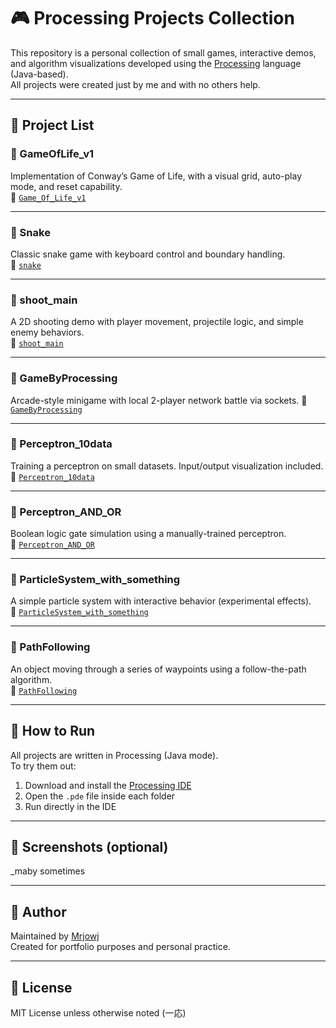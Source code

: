 # 🎮 Processing Projects Collection

This repository is a personal collection of small games, interactive demos, and algorithm visualizations developed using the [Processing](https://processing.org/) language (Java-based).  
All projects were created just by me and with no others help.

---

## 📁 Project List

### 🔹 GameOfLife_v1
Implementation of Conway’s Game of Life, with a visual grid, auto-play mode, and reset capability.  
📂 [`Game_Of_Life_v1`](./Game_Of_Life_v1)

---

### 🔹 Snake
Classic snake game with keyboard control and boundary handling.  
📂 [`snake`](./snake)

---

### 🔹 shoot_main
A 2D shooting demo with player movement, projectile logic, and simple enemy behaviors.  
📂 [`shoot_main`](./shoot_main)

---

### 🔹 GameByProcessing
Arcade-style minigame with local 2-player network battle via sockets. 
📂 [`GameByProcessing`](./GameByProcessing)

---

### 🔹 Perceptron_10data
Training a perceptron on small datasets. Input/output visualization included.  
📂 [`Perceptron_10data`](./Perceptron_10data)

---

### 🔹 Perceptron_AND_OR
Boolean logic gate simulation using a manually-trained perceptron.  
📂 [`Perceptron_AND_OR`](./Perceptron_AND_OR)

---

### 🔹 ParticleSystem_with_something
A simple particle system with interactive behavior (experimental effects).  
📂 [`ParticleSystem_with_something`](./ParticleSystem_with_something)

---

### 🔹 PathFollowing
An object moving through a series of waypoints using a follow-the-path algorithm.  
📂 [`PathFollowing`](./PathFollowing)

---

## 🚀 How to Run

All projects are written in Processing (Java mode).  
To try them out:

1. Download and install the [Processing IDE](https://processing.org/download/)
2. Open the `.pde` file inside each folder
3. Run directly in the IDE

---

## 📸 Screenshots (optional)

_maby sometimes

---

## 👤 Author

Maintained by [Mrjowj](https://github.com/Mrjowj)  
Created for portfolio purposes and personal practice.

---

## 📄 License

MIT License unless otherwise noted (一応)
